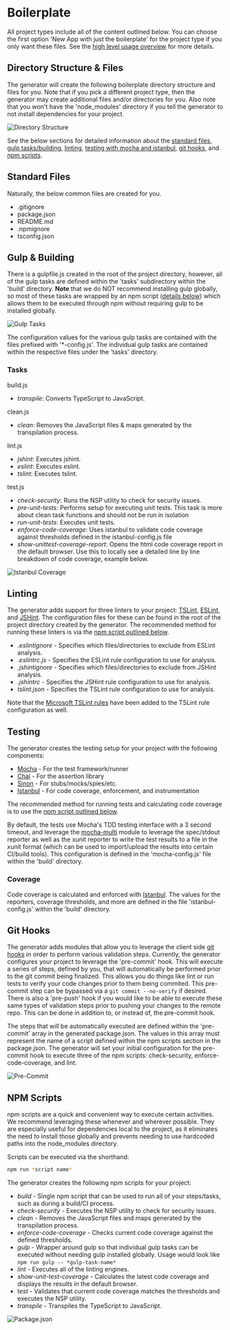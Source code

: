 # Boilerplate
All project types include all of the content outlined below. You can choose the first option 'New App with just the boilerplate' for the project type 
if you only want these files. See the [high level usage overview][usage-overview-url] for more details.

## Directory Structure & Files
The generator will create the following boilerplate directory structure and files for you. Note that if you pick a different project type, then the generator may
create additional files and/or directories for you. Also note that you won't have the 'node_modules' directory if you tell the generator to not install dependencies for your project.  
  
![Directory Structure][boilerplate-dir-image]  
  
See the below sections for detailed information about the [standard files][standard-section], [gulp tasks/building][building-section], [linting][linting-section],
[testing with mocha and istanbul][testing-section], [git hooks][git-hooks-section], and [npm scripts][npm-scripts-section].


## Standard Files
Naturally, the below common files are created for you. 

- .gitignore
- package.json
- README.md
- .npmignore
- tsconfig.json

## Gulp & Building
There is a gulpfile.js created in the root of the project directory, however, all of the gulp tasks are defined within the 'tasks' subdirectory within the 'build' directory. **Note** that we do NOT
recommend installing gulp globally, so most of these tasks are wrapped by an npm script ([details below][npm-scripts-section]) which allows them to be executed through npm without requiring gulp to be installed globally.

![Gulp Tasks][gulp-tasks-image]  
  
The configuration values for the various gulp tasks are contained with the files prefixed with '*-config.js'. The individual gulp tasks are contained within the respective files
under the 'tasks' directory. 

### Tasks

build.js

- *transpile*: Converts TypeScript to JavaScript.

clean.js

- *clean*: Removes the JavaScript files & maps generated by the transpilation process.

lint.js

- *jshint*: Executes jshint.
- *eslint*: Executes eslint.
- *tslint*: Executes tslint.

test.js 

- *_check-security_*: Runs the NSP utility to check for security issues.
- *pre-unit-tests*: Performs setup for executing unit tests. This task is more about clean task functions and should not be run in isolation
- *run-unit-tests*: Executes unit tests. 
- *enforce-code-coverage*: Uses istanbul to validate code coverage against thresholds defined in the istanbul-config.js file
- *show-unittest-coverage-report*: Opens the html code coverage report in the default browser. Use this to locally see a detailed line by line breakdown of code coverage, example below.  
  
![Istanbul Coverage][istanbul-html-report-image]

## Linting
The generator adds support for three linters to your project: [TSLint][tslint-url], [ESLint][eslint-url], and [JSHint][jshint-url]. The configuration files for these
can be found in the root of the project directory created by the generator. The recommended method for running these linters is via the [npm script outlined below][npm-scripts-section].

- *.eslintignore* - Specifies which files/directories to exclude from ESLint analysis.
- *.eslintrc.js* - Specifies the ESLint rule configuration to use for analysis.
- *.jshintignore* - Specifies which files/directories to exclude from JSHint analysis.
- *.jshintrc* - Specifies the JSHint rule configuration to use for analysis.
- *tslint.json* - Specifies the TSLint rule configuration to use for analysis.  
  
Note that the [Microsoft TSLint rules][tslint-microsoft-url] have been added to the TSLint rule configuration as well.  

## Testing
The generator creates the testing setup for your project with the following components: 

- [Mocha][mocha-url] - For the test framework/runner
- [Chai][chai-url] - For the assertion library
- [Sinon][sinon-url] - For stubs/mocks/spies/etc.
- [Istanbul][istanbul-url] - For code coverage, enforcement, and instrumentation

The recommended method for running tests and calculating code coverage is to use the [npm script outlined below][npm-scripts-section].  
  
By default, the tests use Mocha's TDD testing interface with a 3 second timeout, and leverage the [mocha-multi][mocha-multi-url] module to leverage the spec/stdout reporter as well
as the xunit reporter to write the test results to a file in the xunit format (which can be used to import/upload the results into certain CI/build tools). This configuration is defined
in the 'mocha-config.js' file within the 'build' directory.

### Coverage
Code coverage is calculated and enforced with [Istanbul][istanbul-url]. The values for the reporters, coverage thresholds, and more are defined in the file 'istanbul-config.js' 
within the 'build' directory.

## Git Hooks
The generator adds modules that allow you to leverage the client side [git hooks][git-hooks-url] in order to perform various validation steps. Currently, the generator configures
your project to leverage the 'pre-commit' hook. This will execute a series of steps, defined by you, that will automatically be performed prior to the git commit being finalized. 
This allows you do things like lint or run tests to verify your code changes prior to them being commited. This pre-commit step can be bypassed via a 
`git commit --no-verify` if desired. There is also a 'pre-push' hook if you would like to be able to execute these same types of validation steps prior to pushing your changes to the remote repo.
This can be done in addition to, or instead of, the pre-commit hook.

The steps that will be automatically executed are defined within the 'pre-commit' array in the generated package.json. The values in this array must represent the name of a script defined
within the npm scripts section in the package.json. The generator will set your initial configuration for the pre-commit hook to execute three of the npm scripts: check-security, 
enforce-code-coverage, and lint.

![Pre-Commit][package-json-image]

## NPM Scripts
npm scripts are a quick and convenient way to execute certain activities. We recommend leveraging these whenever and wherever possible. They are especially useful for dependencies local 
to the project, as it eliminates the need to install those globally and prevents needing to use hardcoded paths into the node_modules directory. 

Scripts can be executed via the shorthand:
```sh
npm run *script name*
```  
  
The generator creates the following npm scripts for your project:

- *build* - Single npm script that can be used to run all of your steps/tasks, such as during a build/CI process.
- *check-security* - Executes the NSP utility to check for security issues.
- *clean* - Removes the JavaScript files and maps generated by the transpilation process.
- *enforce-code-coverage* - Checks current code coverage against the defined thresholds.
- *gulp* - Wrapper around gulp so that individual gulp tasks can be executed without needing gulp installed globally. Usage would look like ```npm run gulp -- *gulp-task-name*```
- *lint* - Executes all of the linting engines.
- *show-unit-test-coverage* - Calculates the latest code coverage and displays the results in the default browser.
- *test* - Validates that current code coverage matches the thresholds and executes the NSP utility.
- *transpile* - Transpiles the TypeScript to JavaScript.  
  
![Package.json][package-json-image]

[usage-overview-url]: USAGE-OVERVIEW.md
[building-section]: BOILERPLATE.md#gulp-&-building
[gulp-tasks-image]: gulp-tasks.png "Gulp Tasks"
[istanbul-html-report-image]: istanbul-coverage.png "Istanbul Coverage"
[linting-section]: BOILERPLATE.md#linting
[tslint-url]: https://palantir.github.io/tslint/
[tslint-microsoft-url]: https://github.com/Microsoft/tslint-microsoft-contrib
[eslint-url]: http://eslint.org/
[jshint-url]: http://jshint.com/
[testing-section]: BOILERPLATE.md#testing
[mocha-url]: https://mochajs.org/
[sinon-url]: http://sinonjs.org/
[chai-url]: http://chaijs.com/
[istanbul-url]: https://istanbul.js.org/
[mocha-multi-url]: https://www.npmjs.com/package/mocha-multi
[boilerplate-dir-image]: boilerplate-dir-structure.png "Boilerplate Directory Structure"
[standard-section]: BOILERPLATE.md#standard-files
[git-hooks-section]: BOILERPLATE.md#git-hooks
[git-hooks-url]: https://www.git-scm.com/book/uz/v2/Customizing-Git-Git-Hooks
[package-json-image]: package-json.png "Package.json"
[npm-scripts-section]: BOILERPLATE.md#npm-scripts